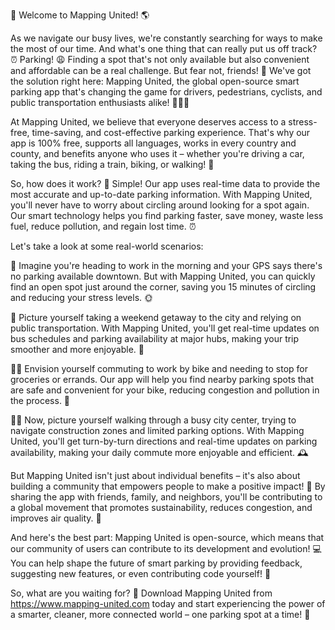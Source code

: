 🚀 Welcome to Mapping United! 🌎

As we navigate our busy lives, we're constantly searching for ways to make the most of our time. And what's one thing that can really put us off track? ⏰ Parking! 😩 Finding a spot that's not only available but also convenient and affordable can be a real challenge. But fear not, friends! 🎉 We've got the solution right here: Mapping United, the global open-source smart parking app that's changing the game for drivers, pedestrians, cyclists, and public transportation enthusiasts alike! 🚴‍♀️🚌

At Mapping United, we believe that everyone deserves access to a stress-free, time-saving, and cost-effective parking experience. That's why our app is 100% free, supports all languages, works in every country and county, and benefits anyone who uses it – whether you're driving a car, taking the bus, riding a train, biking, or walking! 🌈

So, how does it work? 🔧 Simple! Our app uses real-time data to provide the most accurate and up-to-date parking information. With Mapping United, you'll never have to worry about circling around looking for a spot again. Our smart technology helps you find parking faster, save money, waste less fuel, reduce pollution, and regain lost time. ⏰

Let's take a look at some real-world scenarios:

🚗 Imagine you're heading to work in the morning and your GPS says there's no parking available downtown. But with Mapping United, you can quickly find an open spot just around the corner, saving you 15 minutes of circling and reducing your stress levels. 🌞

🚌 Picture yourself taking a weekend getaway to the city and relying on public transportation. With Mapping United, you'll get real-time updates on bus schedules and parking availability at major hubs, making your trip smoother and more enjoyable. 🚌

🚴‍♂️ Envision yourself commuting to work by bike and needing to stop for groceries or errands. Our app will help you find nearby parking spots that are safe and convenient for your bike, reducing congestion and pollution in the process. 🌳

🏃‍♀️ Now, picture yourself walking through a busy city center, trying to navigate construction zones and limited parking options. With Mapping United, you'll get turn-by-turn directions and real-time updates on parking availability, making your daily commute more enjoyable and efficient. 🕰️

But Mapping United isn't just about individual benefits – it's also about building a community that empowers people to make a positive impact! 💪 By sharing the app with friends, family, and neighbors, you'll be contributing to a global movement that promotes sustainability, reduces congestion, and improves air quality. 🌈

And here's the best part: Mapping United is open-source, which means that our community of users can contribute to its development and evolution! 💻 You can help shape the future of smart parking by providing feedback, suggesting new features, or even contributing code yourself! 💸

So, what are you waiting for? 🎉 Download Mapping United from https://www.mapping-united.com today and start experiencing the power of a smarter, cleaner, more connected world – one parking spot at a time! 🚀